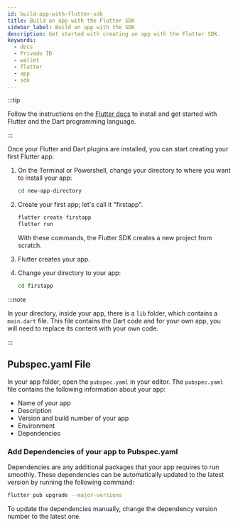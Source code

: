 ```yaml
---
id: build-app-with-flutter-sdk
title: Build an app with the Flutter SDK
sidebar_label: Build an app with the SDK
description: Get started with creating an app with the Flutter SDK.
keywords:
  - docs
  - Privado ID
  - wallet
  - flutter
  - app
  - sdk
---
```


:::tip

Follow the instructions on the [<ins>Flutter docs</ins>](https://docs.flutter.dev/get-started/install) to install and get started with Flutter and the Dart programming language.

:::

Once your Flutter and Dart plugins are installed, you can start creating your first Flutter app.

1. On the Terminal or Powershell, change your directory to where you want to install your app:

   ```bash
   cd new-app-directory
   ```

2. Create your first app; let's call it "firstapp".

   ```bash
   flutter create firstapp
   flutter run
   ```

   With these commands, the Flutter SDK creates a new project from scratch.

3. Flutter creates your app.

4. Change your directory to your app:

   ```bash
   cd firstapp
   ```

:::note

In your directory, inside your app, there is a `lib` folder, which contains a `main.dart` file. This file contains the Dart code and for your own app, you will need to replace its content with your own code.

:::

## Pubspec.yaml File

In your app folder, open the `pubspec.yaml` in your editor. The `pubspec.yaml` file contains the following information about your app:

- Name of your app
- Description
- Version and build number of your app
- Environment
- Dependencies

### Add Dependencies of your app to Pubspec.yaml

Dependencies are any additional packages that your app requires to run smoothly. These dependencies can be automatically updated to the latest version by running the following command:

```bash
flutter pub upgrade --major-versions
```

To update the dependencies manually, change the dependency version number to the latest one.
